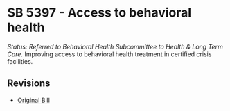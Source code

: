 # SB 5397 - Access to behavioral health
*Status: Referred to Behavioral Health Subcommittee to Health & Long Term Care.*
Improving access to behavioral health treatment in certified crisis facilities.

## Revisions
* [Original Bill](1/)